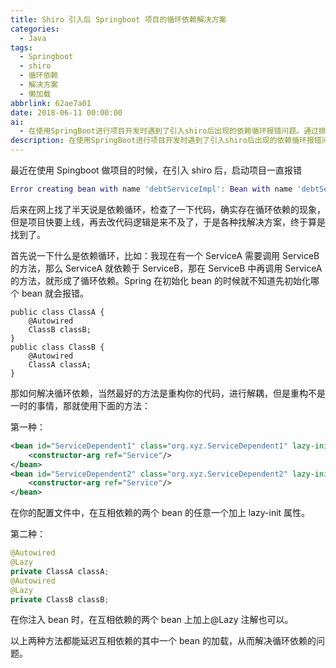 ```yaml
---
title: Shiro 引入后 Springboot 项目的循环依赖解决方案
categories:
  - Java
tags:
  - Springboot
  - shiro
  - 循环依赖
  - 解决方案
  - 懒加载
abbrlink: 62ae7a01
date: 2018-06-11 00:00:00
ai:
  - 在使用SpringBoot进行项目开发时遇到了引入shiro后出现的依赖循环报错问题。通过排查发现存在服务之间的循环调用导致的问题。解决方法包括：一、重构代码以消除耦合；二、在配置文件中为互相依赖的服务添加lazy-init属性；三、在注入bean时使用@Lazy注解延迟加载其中一个bean，从而解决了循环依赖错误。
description: 在使用SpringBoot进行项目开发时遇到了引入shiro后出现的依赖循环报错问题。通过排查发现存在服务之间的循环调用导致的问题。解决方法包括：一、重构代码以消除耦合；二、在配置文件中为互相依赖的服务添加lazy-init属性；三、在注入bean时使用@Lazy注解延迟加载其中一个bean，从而解决了循环依赖错误。
---
```


最近在使用 Spingboot 做项目的时候，在引入 shiro 后，启动项目一直报错

```lua
Error creating bean with name 'debtServiceImpl': Bean with name 'debtServiceImpl' has been injected into other beans [repayBillServiceImpl,investServiceImpl,receiveBillServiceImpl] in its raw version as part of a circular reference, but has eventually been wrapped. This means that said other beans do not use the final version of the bean. This is often the result of over-eager type matching - consider using 'getBeanNamesOfType' with the 'allowEagerInit' flag turned off, for example.
```

后来在网上找了半天说是依赖循环，检查了一下代码，确实存在循环依赖的现象，但是项目快要上线，再去改代码逻辑是来不及了，于是各种找解决方案，终于算是找到了。

首先说一下什么是依赖循环，比如：我现在有一个 ServiceA 需要调用 ServiceB 的方法，那么 ServiceA 就依赖于 ServiceB，那在 ServiceB 中再调用 ServiceA 的方法，就形成了循环依赖。Spring 在初始化 bean 的时候就不知道先初始化哪个 bean 就会报错。

```
public class ClassA {
    @Autowired
    ClassB classB;
}
public class ClassB {
    @Autowired
    ClassA classA;
}
```

那如何解决循环依赖，当然最好的方法是重构你的代码，进行解耦，但是重构不是一时的事情，那就使用下面的方法：

第一种：

```xml
<bean id="ServiceDependent1" class="org.xyz.ServiceDependent1" lazy-init="true">
    <constructor-arg ref="Service"/>
</bean>
<bean id="ServiceDependent2" class="org.xyz.ServiceDependent2" lazy-init="true">
    <constructor-arg ref="Service"/>
</bean>
```

在你的配置文件中，在互相依赖的两个 bean 的任意一个加上 lazy-init 属性。

第二种：

```java
@Autowired
@Lazy
private ClassA classA;
@Autowired
@Lazy
private ClassB classB;
```

在你注入 bean 时，在互相依赖的两个 bean 上加上@Lazy 注解也可以。

以上两种方法都能延迟互相依赖的其中一个 bean 的加载，从而解决循环依赖的问题。
